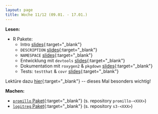 ```yaml
---
layout: page
title: Woche 11/12 (09.01. - 17.01.)
---
```


**Lesen:**

- R Pakete:
    - Intro [slides](slides/packages-intro.html){:target="_blank"}
    - `DESCRIPTION` [slides](slides/packages-description.html){:target="_blank"}
    - `NAMESPACE` [slides](slides/packages-namespace.html){:target="_blank"}
    - Entwicklung mit `devtools` [slides](slides/packages-devtools.html){:target="_blank"}
    - Dokumentation mit `roxygen2` & `pkgdown` [slides](slides/packages-roxygen2.html){:target="_blank"}
    - Tests:  `testthat` & `covr` [slides](slides/packages-testing.html){:target="_blank"}

Lektüre dazu [hier](ex/packages-reading-ex.html){:target="_blank"} -- dieses Mal besonders wichtig!
  
**Machen:**

- [`promillo` Paket](ex/packages-promillo-ex.html){:target="_blank"}  (s. repository `promillo-<XXX>`)
- [`logitreg` Paket](ex/packages-logitreg-ex.html){:target="_blank"} (s. repository `s3-<XXX>`)
